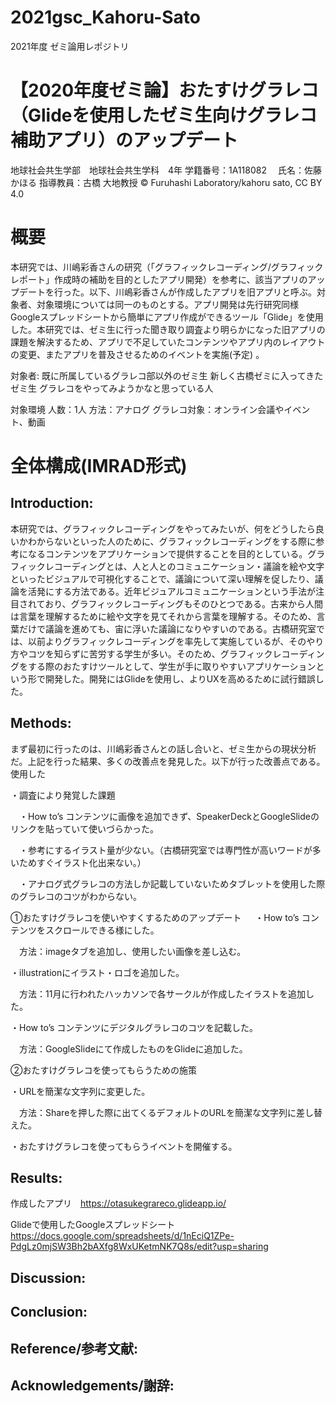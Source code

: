 # 2021gsc_Kahoru-Sato
2021年度 ゼミ論用レポジトリ

# 【2020年度ゼミ論】おたすけグラレコ（Glideを使用したゼミ生向けグラレコ補助アプリ）のアップデート


地球社会共生学部　地球社会共生学科　4年
学籍番号：1A118082 　氏名：佐藤かほる
指導教員：古橋 大地教授
© Furuhashi Laboratory/kahoru sato, CC BY 4.0

# 概要
本研究では、川嶋彩香さんの研究（「グラフィックレコーディング/グラフィックレポート」作成時の補助を目的としたアプリ開発）を参考に、該当アプリのアップデートを行った。以下、川嶋彩香さんが作成したアプリを旧アプリと呼ぶ。対象者、対象環境については同一のものとする。アプリ開発は先行研究同様Googleスプレッドシートから簡単にアプリ作成ができるツール「Glide」を使用した。本研究では、ゼミ生に行った聞き取り調査より明らかになった旧アプリの課題を解決するため、アプリで不足していたコンテンツやアプリ内のレイアウトの変更、またアプリを普及させるためのイベントを実施(予定)
。
 
 
対象者:
既に所属しているグラレコ部以外のゼミ生
新しく古橋ゼミに入ってきたゼミ生
グラレコをやってみようかなと思っている人

対象環境
人数：1人
方法：アナログ
グラレコ対象：オンライン会議やイベント、動画

# 全体構成(IMRAD形式)

## Introduction:
本研究では、グラフィックレコーディングをやってみたいが、何をどうしたら良いかわからないといった人のために、グラフィックレコーディングをする際に参考になるコンテンツをアプリケーションで提供することを目的としている。グラフィックレコーディングとは、人と人とのコミュニケーション・議論を絵や文字といったビジュアルで可視化することで、議論について深い理解を促したり、議論を活発にする方法である。近年ビジュアルコミュニケーションという手法が注目されており、グラフィックレコーディングもそのひとつである。古来から人間は言葉を理解するために絵や文字を見てそれから言葉を理解する。そのため、言葉だけで議論を進めても、宙に浮いた議論になりやすいのである。古橋研究室では、以前よりグラフィックレコーディングを率先して実施しているが、そのやり方やコツを知らずに苦労する学生が多い。そのため、グラフィックレコーディングをする際のおたすけツールとして、学生が手に取りやすいアプリケーションという形で開発した。開発にはGlideを使用し、よりUXを高めるために試行錯誤した。

## Methods:
まず最初に行ったのは、川嶋彩香さんとの話し合いと、ゼミ生からの現状分析だ。上記を行った結果、多くの改善点を発見した。以下が行った改善点である。
使用した

・調査により発覚した課題

　・How to’s コンテンツに画像を追加できず、SpeakerDeckとGoogleSlideのリンクを貼っていて使いづらかった。
 
　・参考にするイラスト量が少ない。（古橋研究室では専門性が高いワードが多いためすぐイラスト化出来ない。）
 
　・アナログ式グラレコの方法しか記載していないためタブレットを使用した際のグラレコのコツがわからない。

①おたすけグラレコを使いやすくするためのアップデート
　
・How to’s コンテンツをスクロールできる様にした。

　方法：imageタブを追加し、使用したい画像を差し込む。
 
・illustrationにイラスト・ロゴを追加した。

　方法：11月に行われたハッカソンで各サークルが作成したイラストを追加した。
 
・How to’s コンテンツにデジタルグラレコのコツを記載した。

　方法：GoogleSlideにて作成したものをGlideに追加した。


②おたすけグラレコを使ってもらうための施策

・URLを簡潔な文字列に変更した。

　方法：Shareを押した際に出てくるデフォルトのURLを簡潔な文字列に差し替えた。
 
・おたすけグラレコを使ってもらうイベントを開催する。






## Results:
作成したアプリ　https://otasukegrareco.glideapp.io/

Glideで使用したGoogleスプレッドシート　https://docs.google.com/spreadsheets/d/1nEciQ1ZPe-PdgLz0mjSW3Bh2bAXfg8WxUKetmNK7Q8s/edit?usp=sharing





## Discussion:




## Conclusion:

## Reference/参考文献:


## Acknowledgements/謝辞:

